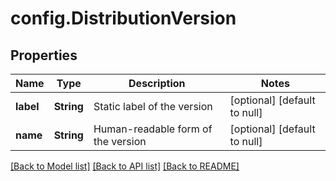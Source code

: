 # config.DistributionVersion
## Properties

| Name | Type | Description | Notes |
|------------ | ------------- | ------------- | -------------|
| **label** | **String** | Static label of the version | [optional] [default to null] |
| **name** | **String** | Human-readable form of the version | [optional] [default to null] |

[[Back to Model list]](../README.md#documentation-for-models) [[Back to API list]](../README.md#documentation-for-api-endpoints) [[Back to README]](../README.md)

